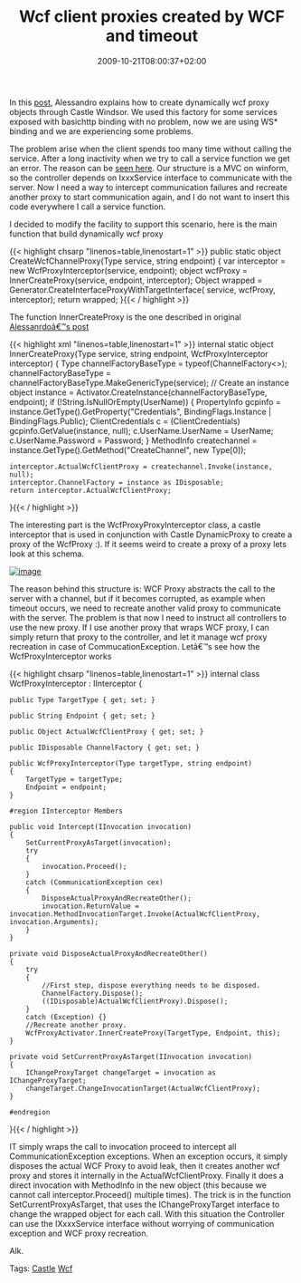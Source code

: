 ﻿---
title: "Wcf client proxies created by WCF and timeout"
description: ""
date: 2009-10-21T08:00:37+02:00
draft: false
tags: [Castle]
categories: [Castle]
---
In this [post](http://www.nablasoft.com/guardian/index.php/2009/05/21/castle-windsor-wcf-services-resolution-facility/), Alessandro explains how to create dynamically wcf proxy objects through Castle Windsor. We used this factory for some services exposed with basichttp binding with no problem, now we are using WS\* binding and we are experiencing some problems.

The problem arise when the client spends too many time without calling the service. After a long inactivity when we try to call a service function we get an error. The reason can be [seen here](http://www.request-response.com/blog/PermaLink,guid,f731e5cc-9490-4f1e-bc7d-efb91f357cd1.aspx). Our structure is a MVC on winform, so the controller depends on IxxxService interface to communicate with the server. Now I need a way to intercept communication failures and recreate another proxy to start communication again, and I do not want to insert this code everywhere I call a service function.

I decided to modify the facility to support this scenario, here is the main function that build dynamically wcf proxy

{{< highlight chsarp "linenos=table,linenostart=1" >}}
public static object CreateWcfChannelProxy(Type service, string endpoint)
{
    var interceptor = new WcfProxyInterceptor(service, endpoint);
    object wcfProxy = InnerCreateProxy(service, endpoint, interceptor);
    Object wrapped = Generator.CreateInterfaceProxyWithTargetInterface(
        service, wcfProxy, interceptor);
    return wrapped;
}{{< / highlight >}}

<!-- Code inserted with Steve Dunn's Windows Live Writer Code Formatter Plugin.  http://dunnhq.com -->

The function InnerCreateProxy is the one described in original [Alessanrdoâ€™s post](http://www.nablasoft.com/guardian/index.php/2009/05/21/castle-windsor-wcf-services-resolution-facility/)

{{< highlight xml "linenos=table,linenostart=1" >}}
internal static object InnerCreateProxy(Type service, string endpoint, WcfProxyInterceptor interceptor)
{
    Type channelFactoryBaseType = typeof(ChannelFactory<>);
    channelFactoryBaseType = channelFactoryBaseType.MakeGenericType(service);
    // Create an instance
    object instance = Activator.CreateInstance(channelFactoryBaseType, endpoint);
    if (!String.IsNullOrEmpty(UserName))
    {
        PropertyInfo gcpinfo = instance.GetType().GetProperty("Credentials", BindingFlags.Instance | BindingFlags.Public);
        ClientCredentials c = (ClientCredentials) gcpinfo.GetValue(instance, null);
        c.UserName.UserName = UserName;
        c.UserName.Password = Password;
    }
    MethodInfo createchannel = instance.GetType().GetMethod("CreateChannel", new Type[0]);

    interceptor.ActualWcfClientProxy = createchannel.Invoke(instance, null);
    interceptor.ChannelFactory = instance as IDisposable;
    return interceptor.ActualWcfClientProxy;
}{{< / highlight >}}

<!-- Code inserted with Steve Dunn's Windows Live Writer Code Formatter Plugin.  http://dunnhq.com -->

The interesting part is the WcfProxyProxyInterceptor class, a castle interceptor that is used in conjunction with Castle DynamicProxy to create a proxy of the WcfProxy :). If it seems weird to create a proxy of a proxy lets look at this schema.

[![image](http://www.codewrecks.com/blog/wp-content/uploads/2009/10/image-thumb7.png "image")](http://www.codewrecks.com/blog/wp-content/uploads/2009/10/image7.png)

The reason behind this structure is: WCF Proxy abstracts the call to the server with a channel, but if it becomes corrupted, as example when timeout occurs, we need to recreate another valid proxy to communicate with the server. The problem is that now I need to instruct all controllers to use the new proxy. If I use another proxy that wraps WCF proxy, I can simply return that proxy to the controller, and let it manage wcf proxy recreation in case of CommucationException. Letâ€™s see how the WcfProxyInterceptor works

{{< highlight chsarp "linenos=table,linenostart=1" >}}
internal class WcfProxyInterceptor : IInterceptor
{

    public Type TargetType { get; set; }

    public String Endpoint { get; set; }

    public Object ActualWcfClientProxy { get; set; }

    public IDisposable ChannelFactory { get; set; }

    public WcfProxyInterceptor(Type targetType, string endpoint)
    {
        TargetType = targetType;
        Endpoint = endpoint;
    }

    #region IInterceptor Members

    public void Intercept(IInvocation invocation)
    {
        SetCurrentProxyAsTarget(invocation);
        try
        {
            invocation.Proceed();
        }
        catch (CommunicationException cex)
        {
            DisposeActualProxyAndRecreateOther();
            invocation.ReturnValue = invocation.MethodInvocationTarget.Invoke(ActualWcfClientProxy, invocation.Arguments);
        }
    }

    private void DisposeActualProxyAndRecreateOther()
    {
        try
        {
            //First step, dispose everything needs to be disposed.
            ChannelFactory.Dispose();
            ((IDisposable)ActualWcfClientProxy).Dispose();
        }
        catch (Exception) {}
        //Recreate another proxy.
        WcfProxyActivator.InnerCreateProxy(TargetType, Endpoint, this);
    }

    private void SetCurrentProxyAsTarget(IInvocation invocation)
    {
        IChangeProxyTarget changeTarget = invocation as IChangeProxyTarget;
        changeTarget.ChangeInvocationTarget(ActualWcfClientProxy);
    }

    #endregion
}{{< / highlight >}}

<!-- Code inserted with Steve Dunn's Windows Live Writer Code Formatter Plugin.  http://dunnhq.com -->

IT simply wraps the call to invocation proceed to intercept all CommunicationException exceptions. When an exception occurs, it simply disposes the actual WCF Proxy to avoid leak, then it creates another wcf proxy and stores it internally in the ActualWcfClientProxy. Finally it does a direct invocation with MethodInfo in the new object (this because we cannot call interceptor.Proceed() multiple times). The trick is in the function SetCurrentProxyAsTarget, that uses the IChangeProxyTarget interface to change the wrapped object for each call. With this situation the Controller can use the IXxxxService interface without worrying of communication exception and WCF proxy recreation.

Alk.

Tags: [Castle](http://technorati.com/tag/Castle) [Wcf](http://technorati.com/tag/Wcf)

